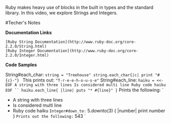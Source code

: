 Ruby makes heavy use of blocks in the built in types and the standard library. 
In this video, we explore Strings and Integers.

#Techer's Notes

**Documentation Links**

    [Ruby String Documentation](http://www.ruby-doc.org/core-2.2.0/String.html)
    [Ruby Integer Documentation](http://www.ruby-doc.org/core-2.2.0/Integer.html)

**Code Samples**

String#each_char:
`
string = "Treehouse"
string.each_char{|c| print "#{c}-"} 
`
This prints out:
`
"T-r-e-e-h-o-u-s-e"
`
String#each_line:
`
haiku = <<-EOF
A string with three lines
Is considered multi line
Ruby code haiku
EOF
``
haiku.each_line{ |line| puts "* #{line}" }
`
Prints the following:
`
* A string with three lines
* Is considered multi line
* Ruby code haiku
`
Integer#down_to:
`
5.downto(3) { |number| print number }
`
Prints out the following:
`
543
`
